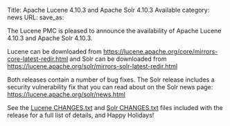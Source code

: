 Title: Apache Lucene 4.10.3 and Apache Solr 4.10.3 Available
category: news
URL: 
save_as: 

The Lucene PMC is pleased to announce the availability
of Apache Lucene 4.10.3 and Apache Solr 4.10.3.

Lucene can be downloaded from <https://lucene.apache.org/core/mirrors-core-latest-redir.html>
and Solr can be downloaded from <https://lucene.apache.org/solr/mirrors-solr-latest-redir.html>

Both releases contain a number of bug fixes. The Solr release includes a security vulnerability
fix that you can read about on the Solr news page: <https://lucene.apache.org/solr/news.html>

See the [Lucene CHANGES.txt](/core/4_10_3/changes/Changes.html) and
[Solr CHANGES.txt](/solr/4_10_3/changes/Changes.html) files included
with the release for a full list of details, and Happy Holidays!

